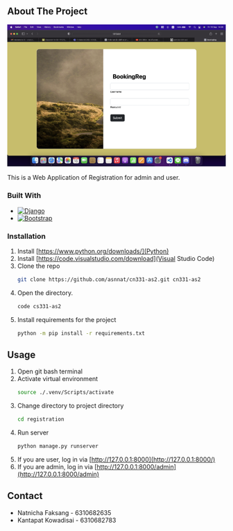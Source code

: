 <!-- ABOUT THE PROJECT -->
## About The Project

[![Product Name Screen Shot][product-screenshot]](https://github.com/asnnat/cn331-as2)

This is a Web Application of Registration for admin and user.

### Built With

* [![Django][djangoproject.com]][Django-url]
* [![Bootstrap][Bootstrap.com]][Bootstrap-url]

### Installation

1. Install [https://www.python.org/downloads/](Python)
2. Install [https://code.visualstudio.com/download](Visual Studio Code)
3. Clone the repo
    ```sh
    git clone https://github.com/asnnat/cn331-as2.git cn331-as2
    ```
4. Open the directory.
    ```sh
    code cs331-as2
    ```
5. Install requirements for the project
    ```sh
    python -m pip install -r requirements.txt
    ```

<!-- USAGE EXAMPLES -->
## Usage

1. Open git bash terminal
2. Activate virtual environment
    ```sh
    source ./.venv/Scripts/activate
    ```
3. Change directory to project directory
    ```sh
    cd registration
    ```
4. Run server
    ```sh
    python manage.py runserver
    ```
5. If you are user, log in via [http://127.0.0.1:8000](http://127.0.0.1:8000/)
6. If you are admin, log in via [http://127.0.0.1:8000/admin](http://127.0.0.1:8000/admin)

<!-- CONTACT -->
## Contact

* Natnicha Faksang - 6310682635
* Kantapat Kowadisai - 6310682783

<!-- MARKDOWN LINKS & IMAGES -->
[product-screenshot]: images/user_login.png
[djangoproject.com]: https://img.shields.io/badge/Djang0-35495E?style=for-the-badge&logo=django&logoColor=4FC08D
[Django-url]: https://www.djangoproject.com/
[Bootstrap.com]: https://img.shields.io/badge/Bootstrap-563D7C?style=for-the-badge&logo=bootstrap&logoColor=white
[Bootstrap-url]: https://getbootstrap.com